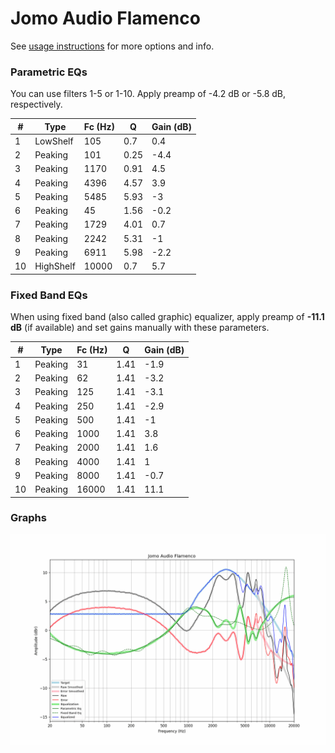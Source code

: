 # Jomo Audio Flamenco
See [usage instructions](https://github.com/jaakkopasanen/AutoEq#usage) for more options and info.

### Parametric EQs
You can use filters 1-5 or 1-10. Apply preamp of -4.2 dB or -5.8 dB, respectively.

|   # | Type      |   Fc (Hz) |    Q |   Gain (dB) |
|-----|-----------|-----------|------|-------------|
|   1 | LowShelf  |       105 | 0.7  |         0.4 |
|   2 | Peaking   |       101 | 0.25 |        -4.4 |
|   3 | Peaking   |      1170 | 0.91 |         4.5 |
|   4 | Peaking   |      4396 | 4.57 |         3.9 |
|   5 | Peaking   |      5485 | 5.93 |        -3   |
|   6 | Peaking   |        45 | 1.56 |        -0.2 |
|   7 | Peaking   |      1729 | 4.01 |         0.7 |
|   8 | Peaking   |      2242 | 5.31 |        -1   |
|   9 | Peaking   |      6911 | 5.98 |        -2.2 |
|  10 | HighShelf |     10000 | 0.7  |         5.7 |

### Fixed Band EQs
When using fixed band (also called graphic) equalizer, apply preamp of **-11.1 dB** (if available) and set gains manually with these parameters.

|   # | Type    |   Fc (Hz) |    Q |   Gain (dB) |
|-----|---------|-----------|------|-------------|
|   1 | Peaking |        31 | 1.41 |        -1.9 |
|   2 | Peaking |        62 | 1.41 |        -3.2 |
|   3 | Peaking |       125 | 1.41 |        -3.1 |
|   4 | Peaking |       250 | 1.41 |        -2.9 |
|   5 | Peaking |       500 | 1.41 |        -1   |
|   6 | Peaking |      1000 | 1.41 |         3.8 |
|   7 | Peaking |      2000 | 1.41 |         1.6 |
|   8 | Peaking |      4000 | 1.41 |         1   |
|   9 | Peaking |      8000 | 1.41 |        -0.7 |
|  10 | Peaking |     16000 | 1.41 |        11.1 |

### Graphs
![](./Jomo%20Audio%20Flamenco.png)
